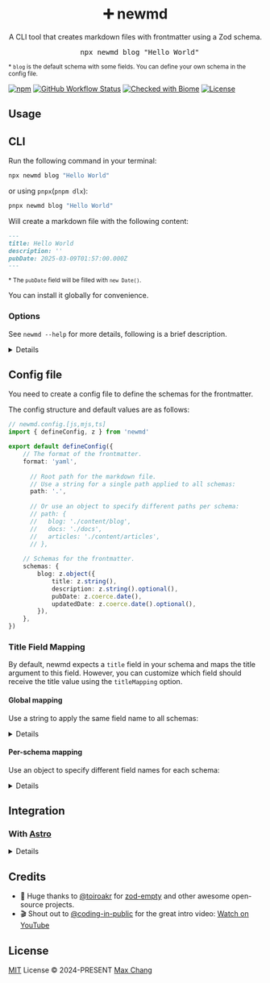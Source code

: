 <h1 align="center">➕ newmd </h1>

<p align="center">A CLI tool that creates markdown files with frontmatter using a Zod schema.</p>

<pre align="center">
  npx newmd blog "Hello World"
</pre>

<sup>\* `blog` is the default schema with some fields. You can define your own schema in the config file.</sup>

[![npm](https://img.shields.io/npm/v/newmd.svg?style=flat-square&color=444)](https://www.npmjs.com/package/newmd)
[![GitHub Workflow Status](https://img.shields.io/github/actions/workflow/status/maxchang3/newmd/ci.yml?style=flat-square&label=CI)](https://github.com/maxchang3/newmd/actions)
[![Checked with Biome](https://img.shields.io/badge/Checked_with-Biome-60a5fa?style=flat-square&logo=biome)](https://biomejs.dev)
[![License](https://img.shields.io/github/license/maxchang3/newmd?style=flat-square)](LICENSE)

## Usage

## CLI

Run the following command in your terminal:

```sh
npx newmd blog "Hello World"
```

or using `pnpx`(`pnpm dlx`):

```sh
pnpx newmd blog "Hello World"
```

Will create a markdown file with the following content:

```md
---
title: Hello World
description: ''
pubDate: 2025-03-09T01:57:00.000Z
---
```

<sup>\* The `pubDate` field will be filled with `new Date()`.</sup>

You can install it globally for convenience.

### Options

See `newmd --help` for more details, following is a brief description.

<details>

```sh
newmd <schemaName> <title>
```

- `--content <value>` Set the content of the markdown file
- `--path <value>` Set the output directory
- `--slug <value>` Set the slug for the filename, if not provided, it will be generated from the slugified title.
- `--cwd <value>` Set the current working directory
- `--toml` Whether to use TOML format for frontmatter, default is `false`
- `--overwrite` Whether to overwrite the existing file, default is `false`

</details>

## Config file

You need to create a config file to define the schemas for the frontmatter.

The config structure and default values are as follows:

```ts
// newmd.config.[js,mjs,ts]
import { defineConfig, z } from 'newmd'

export default defineConfig({
    // The format of the frontmatter.
    format: 'yaml',
    
      // Root path for the markdown file.
      // Use a string for a single path applied to all schemas:
      path: '.',
      
      // Or use an object to specify different paths per schema:
      // path: {
      //   blog: './content/blog',
      //   docs: './docs',
      //   articles: './content/articles',
      // },
    
    // Schemas for the frontmatter.
    schemas: {
        blog: z.object({
            title: z.string(),
            description: z.string().optional(),
            pubDate: z.coerce.date(),
            updatedDate: z.coerce.date().optional(),
        }),
    },
})
```

### Title Field Mapping

By default, newmd expects a `title` field in your schema and maps the title argument to this field. However, you can customize which field should receive the title value using the `titleMapping` option.

#### Global mapping

Use a string to apply the same field name to all schemas:

<details>

```ts
// newmd.config.ts
import { defineConfig, z } from 'newmd'

export default defineConfig({
    titleMapping: 'headline', // Map title to 'headline' field for all schemas
    schemas: {
        blog: z.object({
            headline: z.string(), // Must have 'headline' field instead of 'title'
            description: z.string().optional(),
            pubDate: z.coerce.date(),
        }),
        article: z.object({
            headline: z.string(), // All schemas must have 'headline' field
            author: z.string().optional(),
        }),
    },
})
```

</details>

#### Per-schema mapping

Use an object to specify different field names for each schema:

<details>


```ts
// newmd.config.ts
import { defineConfig, z } from 'newmd'

export default defineConfig({
    titleMapping: {
        blog: 'title',      // Blog uses 'title' field
        article: 'headline', // Article uses 'headline' field  
        docs: 'name',       // Docs uses 'name' field
    },
    schemas: {
        blog: z.object({
            title: z.string(),    // Must match the mapping
            pubDate: z.coerce.date(),
        }),
        article: z.object({
            headline: z.string(), // Must match the mapping
            author: z.string().optional(),
        }),
        docs: z.object({
            name: z.string(),     // Must match the mapping
            category: z.string().optional(),
        }),
    },
})
```

</details>


## Integration

### With [Astro](https://astro.build/)

<details>

Say you have this content config file:

```ts
// src/content.config.ts
import { glob } from 'astro/loaders'
import { defineCollection, z } from 'astro:content'

const blog = defineCollection({
    loader: glob({ pattern: '**/*.md', base: './src/content/blog' }),
    schema: z.object({
        title: z.string(),
        permalink: z.string().optional(),
    }),
})

export const collections = { blog }
```

You can create a newmd config file like this:

```ts
// newmd.config.ts
import { defineConfig, z } from 'newmd'

export default defineConfig({
    // Corresponding to the `base` option in the content config.
    path: './src/content/blog',
    schemas: { // Copy the schema from the content config.
        blog: z.object({
            title: z.string(),
            description: z.string().optional(),
            pubDate: z.coerce.date(),
            updatedDate: z.coerce.date().optional(),
        }),
    },
})
```

Now you can use the same schema to create markdown files with frontmatter by running `npx newmd blog "Hello World"`.

</details>

## Credits

- 🙏 Huge thanks to [@toiroakr](https://github.com/toiroakr) for [zod-empty](https://github.com/toiroakr/zod-empty/) and other awesome open-source projects.
- 🎬 Shout out to [@coding-in-public](https://github.com/coding-in-public) for the great intro video: [Watch on YouTube](https://www.youtube.com/watch?v=nhNbjt4q9Ms)


## License

[MIT](./LICENSE) License © 2024-PRESENT [Max Chang](https://github.com/maxchang3)
